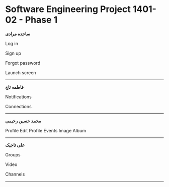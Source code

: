 # Software Engineering Project 1401-02 - Phase 1


**ساجده مرادی**

Log in

Sign up

Forgot password 

Launch screen

***

**فاطمه تاج**

Notifications

Connections

***

**محمد حسین رحیمی**

Profile
Edit Profile
Events
Image Album

***

**علی تاجیک**

Groups

Video

Channels

***

